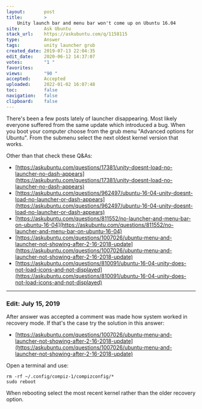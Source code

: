 ```yaml
---
layout:       post
title:        >
    Unity launch bar and menu bar won't come up on Ubuntu 16.04
site:         Ask Ubuntu
stack_url:    https://askubuntu.com/q/1158115
type:         Answer
tags:         unity launcher grub
created_date: 2019-07-13 22:04:35
edit_date:    2020-06-12 14:37:07
votes:        "1 "
favorites:    
views:        "90 "
accepted:     Accepted
uploaded:     2022-01-02 16:07:48
toc:          false
navigation:   false
clipboard:    false
---
```


There's been a few posts lately of launcher disappearing. Most likely everyone suffered from the same update which introduced a bug. When you boot your computer choose from the grub menu "Advanced options for Ubuntu". From the submenu select the next oldest kernel version that works.

Other than that check these Q&As:

- [https://askubuntu.com/questions/17381/unity-doesnt-load-no-launcher-no-dash-appears](https://askubuntu.com/questions/17381/unity-doesnt-load-no-launcher-no-dash-appears)
- [https://askubuntu.com/questions/962497/ubuntu-16-04-unity-doesnt-load-no-launcher-or-dash-appears](https://askubuntu.com/questions/962497/ubuntu-16-04-unity-doesnt-load-no-launcher-or-dash-appears)
- [https://askubuntu.com/questions/811552/no-launcher-and-menu-bar-on-ubuntu-16-04](https://askubuntu.com/questions/811552/no-launcher-and-menu-bar-on-ubuntu-16-04)
- [https://askubuntu.com/questions/1007026/ubuntu-menu-and-launcher-not-showing-after-2-16-2018-update](https://askubuntu.com/questions/1007026/ubuntu-menu-and-launcher-not-showing-after-2-16-2018-update)
- [https://askubuntu.com/questions/810091/ubuntu-16-04-unity-does-not-load-icons-and-not-displayed](https://askubuntu.com/questions/810091/ubuntu-16-04-unity-does-not-load-icons-and-not-displayed)


----------


### Edit: July 15, 2019

After answer was accepted a comment was made how system worked in recovery mode. If that's the case try the solution in this answer:

- [https://askubuntu.com/questions/1007026/ubuntu-menu-and-launcher-not-showing-after-2-16-2018-update](https://askubuntu.com/questions/1007026/ubuntu-menu-and-launcher-not-showing-after-2-16-2018-update)

Open a terminal and use:

``` 
rm -rf ~/.config/compiz-1/compizconfig/*
sudo reboot

```

When rebooting select the most recent kernel rather than the older recovery option.

